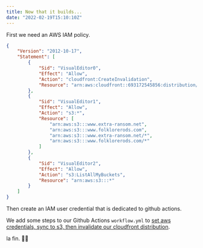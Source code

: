 ```yaml
---
title: Now that it builds...
date: "2022-02-19T15:10:10Z"
---
```


First we need an AWS IAM policy.

```json
{
    "Version": "2012-10-17",
    "Statement": [
        {
            "Sid": "VisualEditor0",
            "Effect": "Allow",
            "Action": "cloudfront:CreateInvalidation",
            "Resource": "arn:aws:cloudfront::693172545856:distribution/E2498U24MEPPE"
        },
        {
            "Sid": "VisualEditor1",
            "Effect": "Allow",
            "Action": "s3:*",
            "Resource": [
                "arn:aws:s3:::www.extra-ransom.net",
                "arn:aws:s3:::www.folklorerods.com",
                "arn:aws:s3:::www.extra-ransom.net/*",
                "arn:aws:s3:::www.folklorerods.com/*"
            ]
        },
        {
            "Sid": "VisualEditor2",
            "Effect": "Allow",
            "Action": "s3:ListAllMyBuckets",
            "Resource": "arn:aws:s3:::*"
        }
    ]
}
```
Then create an IAM user credential that is dedicated to github actions.

We add some steps to our Github Actions `workflow.yml` to [set aws credentials, sync to s3, then invalidate our cloudfront distribution](https://github.com/tommyorndorff/extra-ransom/blob/1fd05de5a13e889051581ef907119703a29d3b8b/.github/workflows/workflow.yml#L36).

la fin. 🧑‍🌾